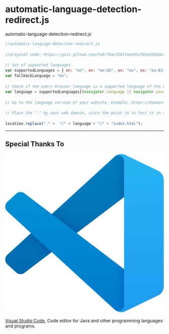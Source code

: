 # automatic-language-detection-redirect.js
automatic-language-detection-redirect.js

```javascript
//automatic-language-detection-redirect.js

//original code: https://gist.github.com/fv0/f8acf201faee95cf02e9365dcd0d46a0

// Set of supported languages
var supportedLanguages = { en: "en", en: "en-US", es: "es", es: "es-ES", es: "es-MX", es: "es-CL", jp: "jp", fr: "fr", de: "de", it: "it", pt: "pt", ru: "ru", zh: "zh", tr: "tr" };
var fallbackLanguage = "en";

// Check if the users browser language is a supported language of the website. Otherwise go to fallback.
var language = supportedLanguages[(navigator.language || navigator.userLanguage).substring(0,2)] || fallbackLanguage;

// Go to the language version of your website. Example: https://domain.com/en/

// Place the "." by your web domain, since the point is to test it in a local file

location.replace("." +  "/" + language + "/" + "index.html");

```

--- 

## Special Thanks To

![Visual Studio Code logo](https://raw.githubusercontent.com/HappyRogelio7/automatic-language-detection-redirect.js/master/vscode.png?size=100x100)

[Visual Studio Code](https://www.jetbrains.com/idea/), Code editor for Java and other programming languages and programs.
